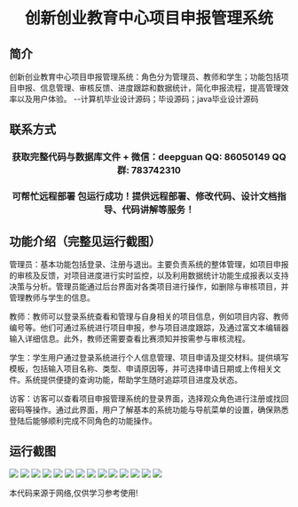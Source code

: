 <p><h1 align="center">创新创业教育中心项目申报管理系统</h1></p>

## 简介
创新创业教育中心项目申报管理系统：角色分为管理员、教师和学生；功能包括项目申报、信息管理、审核反馈、进度跟踪和数据统计，简化申报流程，提高管理效率以及用户体验。    --计算机毕业设计源码；毕设源码；java毕业设计源码


## 联系方式
<p><h3 align="center">获取完整代码与数据库文件 + 微信：deepguan QQ: 86050149 QQ群: 783742310</h3></p>
<p><h3 align="center">可帮忙远程部署 包运行成功！提供远程部署、修改代码、设计文档指导、代码讲解等服务！</h3></p>

## 功能介绍（完整见运行截图）
管理员：基本功能包括登录、注册与退出。主要负责系统的整体管理，如项目申报的审核及反馈，对项目进度进行实时监控，以及利用数据统计功能生成报表以支持决策与分析。管理员能通过后台界面对各类项目进行操作，如删除与审核项目，并管理教师与学生的信息。

教师：教师可以登录系统查看和管理与自身相关的项目信息，例如项目内容、教师编号等。他们可通过系统进行项目申报，参与项目进度跟踪，及通过富文本编辑器输入详细信息。此外，教师还需要查看比赛须知并按需参与审核流程。

学生：学生用户通过登录系统进行个人信息管理、项目申请及提交材料。提供填写模板，包括输入项目名称、类型、申请原因等，并可选择申请日期或上传相关文件。系统提供便捷的查询功能，帮助学生随时追踪项目进度及状态。

访客：访客可以查看项目申报管理系统的登录界面，选择观众角色进行注册或找回密码等操作。通过此界面，用户了解基本的系统功能与导航菜单的设置，确保熟悉登陆后能够顺利完成不同角色的功能操作。


## 运行截图
![](https://bs-1329754181.cos.ap-shanghai.myqcloud.com/spring/InnovationAndEntrepreneurshipEducationCenterProjectApplicationManagementSystem/img/001.jpg)
![](https://bs-1329754181.cos.ap-shanghai.myqcloud.com/spring/InnovationAndEntrepreneurshipEducationCenterProjectApplicationManagementSystem/img/002.jpg)
![](https://bs-1329754181.cos.ap-shanghai.myqcloud.com/spring/InnovationAndEntrepreneurshipEducationCenterProjectApplicationManagementSystem/img/003.jpg)
![](https://bs-1329754181.cos.ap-shanghai.myqcloud.com/spring/InnovationAndEntrepreneurshipEducationCenterProjectApplicationManagementSystem/img/004.jpg)
![](https://bs-1329754181.cos.ap-shanghai.myqcloud.com/spring/InnovationAndEntrepreneurshipEducationCenterProjectApplicationManagementSystem/img/005.jpg)
![](https://bs-1329754181.cos.ap-shanghai.myqcloud.com/spring/InnovationAndEntrepreneurshipEducationCenterProjectApplicationManagementSystem/img/006.jpg)
![](https://bs-1329754181.cos.ap-shanghai.myqcloud.com/spring/InnovationAndEntrepreneurshipEducationCenterProjectApplicationManagementSystem/img/007.jpg)
![](https://bs-1329754181.cos.ap-shanghai.myqcloud.com/spring/InnovationAndEntrepreneurshipEducationCenterProjectApplicationManagementSystem/img/008.jpg)
![](https://bs-1329754181.cos.ap-shanghai.myqcloud.com/spring/InnovationAndEntrepreneurshipEducationCenterProjectApplicationManagementSystem/img/009.jpg)
![](https://bs-1329754181.cos.ap-shanghai.myqcloud.com/spring/InnovationAndEntrepreneurshipEducationCenterProjectApplicationManagementSystem/img/010.jpg)
![](https://bs-1329754181.cos.ap-shanghai.myqcloud.com/spring/InnovationAndEntrepreneurshipEducationCenterProjectApplicationManagementSystem/img/011.jpg)
![](https://bs-1329754181.cos.ap-shanghai.myqcloud.com/spring/InnovationAndEntrepreneurshipEducationCenterProjectApplicationManagementSystem/img/012.jpg)
![](https://bs-1329754181.cos.ap-shanghai.myqcloud.com/spring/InnovationAndEntrepreneurshipEducationCenterProjectApplicationManagementSystem/img/013.jpg)
![](https://bs-1329754181.cos.ap-shanghai.myqcloud.com/spring/InnovationAndEntrepreneurshipEducationCenterProjectApplicationManagementSystem/img/014.jpg)

<p>本代码来源于网络,仅供学习参考使用!</p>
